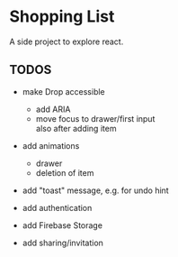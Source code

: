 # Shopping List

A side project to explore react.

## TODOS

-   make Drop accessible
    -   add ARIA
    -   move focus to drawer/first input  
        also after adding item
-   add animations
    -   drawer
    -   deletion of item
-   add "toast" message, e.g. for undo hint

-   add authentication
-   add Firebase Storage
-   add sharing/invitation
